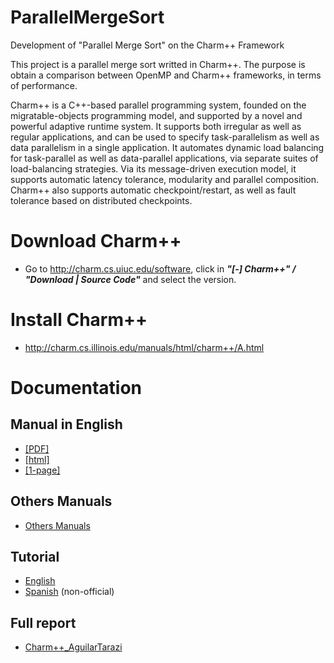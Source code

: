 # ParallelMergeSort
Development of "Parallel Merge Sort" on the Charm++ Framework

This project is a parallel merge sort writted in Charm++. The purpose is obtain a comparison between OpenMP and Charm++ frameworks, in terms of performance.

Charm++ is a C++-based parallel programming system, founded on the migratable-objects programming model, and supported by a novel and powerful adaptive runtime system. It supports both irregular as well as regular applications, and can be used to specify task-parallelism as well as data parallelism in a single application. It automates dynamic load balancing for task-parallel as well as data-parallel applications, via separate suites of load-balancing strategies. Via its message-driven execution model, it supports automatic latency tolerance, modularity and parallel composition. Charm++ also supports automatic checkpoint/restart, as well as fault tolerance based on distributed checkpoints.

# Download Charm++
* Go to http://charm.cs.uiuc.edu/software, click in ***"[-] Charm++" / "Download | Source Code"*** and select the version.

# Install Charm++
* http://charm.cs.illinois.edu/manuals/html/charm++/A.html

# Documentation

  ## Manual in English
  * [[PDF]](http://charm.cs.illinois.edu/manuals/pdf/charm++.pdf) 
  * [[html]](http://charm.cs.illinois.edu/manuals/html/charm++/manual.html) 
  * [[1-page]](http://charm.cs.illinois.edu/manuals/html/charm++/manual-1p.html)
  
  ## Others Manuals
  * [Others Manuals](http://charmplusplus.org/help/)

  ## Tutorial
  * [English](http://charmplusplus.org/tutorial/)
  * [Spanish](https://drive.google.com/open?id=0B4pJpcZnNj8-bWY2R0w5TG11Zmc) (non-official)
  
  ## Full report
  * [Charm++_AguilarTarazi](https://github.com/AguilarTarazi/ParallelMergeSort/blob/master/Charm%2B%2B_AguilarTarazi.pdf)
